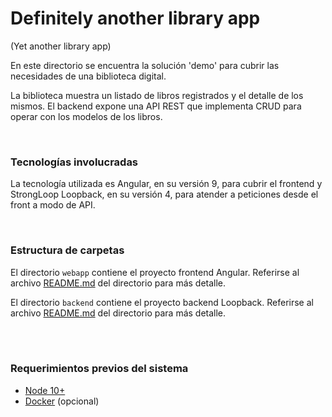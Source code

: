 # Definitely another library app
(Yet another library app)

En este directorio se encuentra la solución 'demo' para cubrir las necesidades de una biblioteca digital.

La biblioteca muestra un listado de libros registrados y el detalle de los mismos.
El backend expone una API REST que implementa CRUD para operar con los modelos de los libros.

<br>

### Tecnologías involucradas
La tecnología utilizada es Angular, en su versión 9, para cubrir el frontend y StrongLoop Loopback, en su versión 4, para atender a peticiones desde el front a modo de API.

<br>

### Estructura de carpetas
El directorio `webapp` contiene el proyecto frontend Angular. Referirse al archivo [README.md](webapp/README.md) del directorio para más detalle.

El directorio `backend` contiene el proyecto backend Loopback. Referirse al archivo [README.md](backend/README.md) del directorio para más detalle.

<br>
<br>

### Requerimientos previos del sistema
- [Node 10+](https://nodejs.org/en/)
- [Docker](https://www.docker.com/get-started) (opcional)